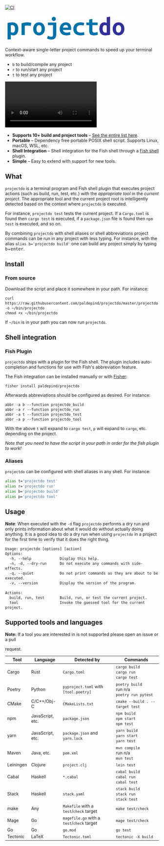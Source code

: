[![CI](https://github.com/paldepind/projectdo/actions/workflows/makefile.yml/badge.svg)](https://github.com/paldepind/projectdo/actions/workflows/makefile.yml)

<img src="logo.png" height="90" alt="projectdo" />

Context-aware single-letter project commands to speed up your terminal workflow.

* `b` to build/compile any project
* `r` to run/start any project
* `t` to test any project

<!-- For some reason putthing the video in a p tag causes GitHub to render the
video in a nicer box -->
<p>
  <video src="https://user-images.githubusercontent.com/521604/231857437-12c14aff-585d-4817-8f44-59b40ecc32e0.mov" />
</p>

* **Supports 10+ build and project tools** – [See the entire list
  here](#supported-tools-and-languages).
* **Portable** – Dependency free portable POSIX shell script. Supports Linux,
  macOS, WSL, etc.
* **Shell Integration** – Shell integration for the Fish shell through a [Fish
  shell](#fish-integration) plugin.
* **Simple** – Easy to extend with support for new tools.

## What

`projectdo` is a terminal program and Fish shell plugin that executes project
actions (such as build, run, test, etc.) with the _appropriate tool_ in the
_current project_. The appropriate tool and the current project root is
intelligently detected based on the context where `projectdo` is executed.

For instance, `projectdo test` tests the current project. If a `Cargo.toml` is
found then `cargo test` is executed, if a `package.json` file is found then
`npm test` is executed, and so on.

By combining `projectdo` with shell aliases or shell abbreviations project
commands can be run in any project with less typing. For instance, with the
alias `alias b='projectdo build'` one can build any project simply by typing
<kbd>b</kbd>+<kbd>enter</kbd>.

## Install

### From source

Download the script and place it somewhere in your path. For instance:

```
curl https://raw.githubusercontent.com/paldepind/projectdo/master/projectdo -o ~/bin/projectdo
chmod +x ~/bin/projectdo
```

If `~/bin` is in your path you can now run `projectdo`.

<!-- ### npm -->

<!-- T For Test can be installed from npm (easy if you're already using npm). -->

<!-- ``` -->
<!-- npm i --global @paldepind/tst -->
<!-- ``` -->

<!-- This automatically adds `t` to your path. -->

## Shell integration

### Fish Plugin

`projectdo` ships with a plugin for the Fish shell. The plugin includes
auto-completion and functions for use with Fish's abbreviation feature.

The Fish integration can be installed manually or with
[Fisher](https://github.com/jorgebucaran/fisher):

```
fisher install paldepind/projectdo
```

Afterwards abbreviations should be configured as desired. For instance:

```
abbr -a b --function projectdo_build
abbr -a r --function projectdo_run
abbr -a t --function projectdo_test
abbr -a p --function projectdo_tool
```

With the above `t` will expand to `cargo test`, `p` will expand to `cargo`,
etc. depending on the project.

_Note that you need to have the script in your path in order for the fish plugin to work!_

### Aliases

`projectdo` can be configured with shell aliases in any shell. For instance:

```sh
alias t='projectdo test'
alias r='projectdo run'
alias b='projectdo build'
alias p='projectdo tool'
```

## Usage

**Note**: When executed with the `-d` flag `projectdo` performs a dry run and
only prints information about what it would do without actually doing anything.
It is a good idea to do a dry run when using `projectdo` in a project for the
first time to verify that it does the right thing.

```
Usage: projectdo [options] [action]
Options:
  -h, --help             Display this help.
  -n, -d, --dry-run      Do not execute any commands with side-effects.
  -q, --quiet            Do not print commands as they are about to be executed.
  -v, --version          Display the version of the program.

Actions:
  build, run, test       Build, run, or test the current project.
  tool                   Invoke the guessed tool for the current project.
```

## Supported tools and languages

**Note:** If a tool you are interested in is not supported please open an issue or a pull

request.

| Tool      | Language         | Detected by                                | Commands                                               |
|-----------|------------------|--------------------------------------------|--------------------------------------------------------|
| Cargo     | Rust             | `Cargo.toml`                               | `cargo build` <br/> `cargo run` <br/> `cargo test`     |
| Poetry    | Python           | `pyproject.toml` with `[tool.poetry]`      | `poetry build` <br/> run n/a <br/> `poetry run pytest` |
| CMake     | C/C++/Obj-C      | `CMakeLists.txt`                           | `cmake --build . --target test`                        |
| npm       | JavaScript, etc. | `package.json`                             | `npm build` <br/> `npm start` <br/> `npm test`         |
| yarn      | JavaScript, etc. | `package.json` and `yarn.lock`             | `yarn build` <br/> `yarn start` <br/> `yarn test`      |
| Maven     | Java, etc.       | `pom.xml`                                  | `mvn compile` <br/> run n/a <br/> `mvn test`           |
| Leiningen | Clojure          | `project.clj`                              | `lein test`                                            |
| Cabal     | Haskell          | `*.cabal`                                  | `cabal build` <br/> `cabal run` <br/> `cabal test`     |
| Stack     | Haskell          | `stack.yaml`                               | `stack build` <br/> `stack run` <br/> `stack test`     |
| make      | Any              | `Makefile` with a `test`/`check` target    | `make test/check`                                      |
| Mage      | Go               | `magefile.go` with a `test`/`check` target | `mage test/check`                                      |
| Go        | Go               | `go.mod`                                   | `go test`                                              |
| Tectonic  | LaTeX            | `Tectonic.toml`                            | `tectonic -X build`                                    |

